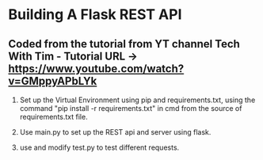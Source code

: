 # Building A Flask REST API
## Coded from the tutorial from YT channel Tech With Tim - Tutorial URL -> https://www.youtube.com/watch?v=GMppyAPbLYk

1) Set up the Virtual Environment using pip and requirements.txt, 
  using the command "pip install -r requirements.txt" in cmd from the source of requirements.txt file.
  
2) Use main.py to set up the REST api and server using flask.

3) use and modify test.py to test different requests.
